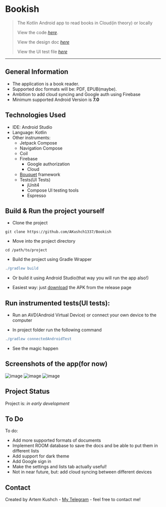 # Bookish
> The Kotlin Android app to read books in Cloud(in theory) or locally
> 
> View the code [_here_](https://github.com/AKushch1337/Bookish/tree/master/app/src).
> 
> View the design doc [_here_](https://docs.google.com/document/d/1qnaJQZAas_YInUklZ8cCjC-hOtiTIzA8HYjtcKa0vN8/edit#)
> 
> View the UI test file [_here_](https://github.com/AKushch1337/Bookish/blob/master/app/src/androidTest/java/com/example/bookish/UITest.kt)
-------------------------------
## General Information
- The application is a book reader. 
- Supported doc formats will be: PDF, EPUB(maybe).
- Ambition to add cloud syncing and Google auth using Firebase 
- Minimum supported Android Version is **7.0**



## Technologies Used
- IDE: Android Studio
- Language: Kotlin
- Other instruments:
   - Jetpack Compose
   - Navigation Compose
   - Coil
   - Firebase
      - Google authorization
      - Cloud
   - [Bouquet](https://github.com/GRizzi91/bouquet) framework
   - Tests(UI Tests)
      - jUnit4
      - Compose UI testing tools
      - Espresso

## Build & Run the project yourself

- Clone the project
```
git clone https://github.com/AKushch1337/Bookish
```

- Move into the project directory
```
cd /path/to/project
```

- Build the project using Gradle Wrapper
 ```gradle
./gradlew build
``` 
- Or build it using Android Studio(that way you will run the app also!)

- Easiest way: just [download](https://github.com/AKushch1337/Bookish/releases/download/v0.1.0-alpha/Bookish.apk) the APK from the release page

## Run instrumented tests(UI tests):

- Run an AVD(Android Virtual Device) or connect your own device to the computer

- In project folder run the following command
```gradle
./gradlew connectedAndroidTest 
```
- See the magic happen


## Screenshots of the app(for now)
![image](https://github.com/AKushch1337/Bookish/assets/89732075/0d80fdbc-a4dd-460c-b17e-aa582a91ef56)
![image](https://github.com/AKushch1337/Bookish/assets/89732075/3e5a4bd4-d6d3-4dd0-9da7-8b617eaa363a)
![image](https://github.com/AKushch1337/Bookish/assets/89732075/ab775124-94e8-484c-a887-7b1baf75f5a6)

## Project Status
Project is: _in early development_

## To Do

To do:
- Add more supported formats of documents
- Implement ROOM database to save the docs and be able to put them in different lists
- Add support for dark theme
- Add Google sign in
- Make the settings and lists tab actually useful!
- Not in near future, but: add cloud syncing between different devices

## Contact
Created by Artem Kushch - [My Telegram](https://telegram.me/omegalulist) - feel free to contact me!
